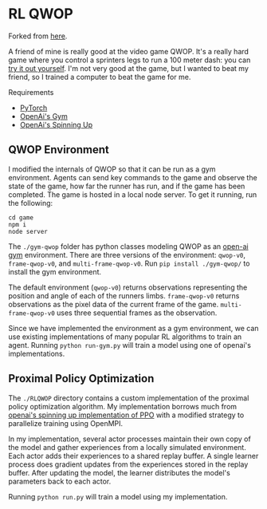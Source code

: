 # RL QWOP

Forked from [here](https://github.com/juanto121/qwop-ai).

A friend of mine is really good at the video game QWOP. 
It's a really hard game where you control a sprinters legs 
to run a 100 meter dash: you can [try it out yourself](http://www.foddy.net/Athletics.html). 
I'm not very good at the game, but I wanted to beat my friend, so I trained a computer to beat the game for me.

Requirements 

* [PyTorch](https://pytorch.org/)
* [OpenAi's Gym](https://gym.openai.com/docs/)
* [OpenAi's Spinning Up](https://spinningup.openai.com/en/latest/user/installation.html)


## QWOP Environment

I modified the internals of QWOP so that it can be run as a gym environment. Agents can send key commands to the game and 
observe the state of the game, how far the runner has run, and if the game has been completed.
The game is hosted in a local node server. To get it running, run the following:

```
cd game
npm i
node server
```

The `./gym-qwop` folder has python classes modeling QWOP as an [open-ai gym](https://gym.openai.com/) environment.
There are three versions of the environment: `qwop-v0`, `frame-qwop-v0`, and `multi-frame-qwop-v0`.
Run `pip install ./gym-qwop/` to install the gym environment.

The default environment (`qwop-v0`) returns observations representing the position and angle of each of the runners limbs.
`frame-qwop-v0` returns observations as the pixel data of the current frame of the game. `multi-frame-qwop-v0` uses three sequential frames as the observation.

Since we have implemented the environment as a gym environment, we can use existing implementations of many popular RL algorithms to train an agent.
Running `python run-gym.py` will train a model using one of openai's implementations.


## Proximal Policy Optimization

The `./RLQWOP` directory contains a custom implementation of the proximal policy optimization algorithm. My implementation borrows much from [openai's spinning up implementation of PPO](https://spinningup.openai.com/en/latest/algorithms/ppo.html#) with a modified strategy to parallelize training using OpenMPI.

In my implementation, several actor processes maintain their own copy of the model and gather experiences from a locally simulated environment. Each actor adds their experiences to a shared replay buffer. A single learner process does gradient updates from the experiences stored in the replay buffer. After updating the model, the learner distributes the model's parameters back to each actor.

Running `python run.py` will train a model using my implementation.
